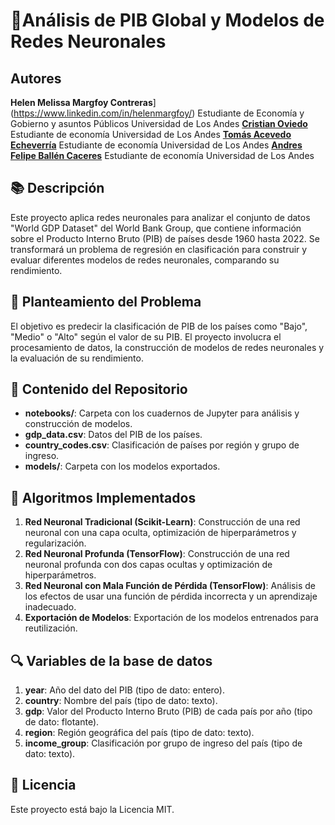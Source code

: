 # 🧠**Análisis de PIB Global y Modelos de Redes Neuronales**

## Autores
**Helen Melissa Margfoy Contreras**](https://www.linkedin.com/in/helenmargfoy/)
Estudiante de Economía y Gobierno y asuntos Públicos Universidad de Los Andes
[**Cristian Oviedo**](https://www.linkedin.com/in/cristian-oviedo-78362524b/)
Estudiante de economía Universidad de Los Andes
[**Tomás Acevedo Echeverría**](https://www.linkedin.com/in/tom%C3%A1s-acevedo-echeverr%C3%ADa-913a35212?trk=contact-info)
Estudiante de economía Universidad de Los Andes
[**Andres Felipe Ballén Caceres**](http://www.linkedin.com/in/andr%C3%A9s-ball%C3%A9n)
Estudiante de economía Universidad de Los Andes

## 📚 Descripción

Este proyecto aplica redes neuronales para analizar el conjunto de datos "World GDP Dataset" del World Bank Group, que contiene información sobre el Producto Interno Bruto (PIB) de países desde 1960 hasta 2022. Se transformará un problema de regresión en clasificación para construir y evaluar diferentes modelos de redes neuronales, comparando su rendimiento.

## 🎯 Planteamiento del Problema

El objetivo es predecir la clasificación de PIB de los países como "Bajo", "Medio" o "Alto" según el valor de su PIB. El proyecto involucra el procesamiento de datos, la construcción de modelos de redes neuronales y la evaluación de su rendimiento.

## 📂 Contenido del Repositorio

- **notebooks/**: Carpeta con los cuadernos de Jupyter para análisis y construcción de modelos.
- **gdp_data.csv**: Datos del PIB de los países.
- **country_codes.csv**: Clasificación de países por región y grupo de ingreso.
- **models/**: Carpeta con los modelos exportados.

## 🤖 Algoritmos Implementados

1. **Red Neuronal Tradicional (Scikit-Learn)**: Construcción de una red neuronal con una capa oculta, optimización de hiperparámetros y regularización.
2. **Red Neuronal Profunda (TensorFlow)**: Construcción de una red neuronal profunda con dos capas ocultas y optimización de hiperparámetros.
3. **Red Neuronal con Mala Función de Pérdida (TensorFlow)**: Análisis de los efectos de usar una función de pérdida incorrecta y un aprendizaje inadecuado.
4. **Exportación de Modelos**: Exportación de los modelos entrenados para reutilización.

## 🔍 Variables de la base de datos

1. **year**: Año del dato del PIB (tipo de dato: entero).
2. **country**: Nombre del país (tipo de dato: texto).
3. **gdp**: Valor del Producto Interno Bruto (PIB) de cada país por año (tipo de dato: flotante).
4. **region**: Región geográfica del país (tipo de dato: texto).
5. **income_group**: Clasificación por grupo de ingreso del país (tipo de dato: texto).

## 📄 Licencia

Este proyecto está bajo la Licencia MIT.

